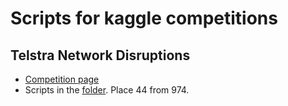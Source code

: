 # Scripts for kaggle competitions

## Telstra Network Disruptions

* [Competition page](https://www.kaggle.com/c/telstra-recruiting-network)
* Scripts in the [folder](./telstra-recruiting-network/). Place 44 from 974.

